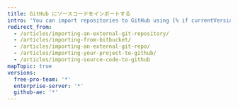 ```yaml
---
title: GitHub にソースコードをインポートする
intro: 'You can import repositories to GitHub using {% if currentVersion == "free-pro-team@latest" %}GitHub Importer, the command line,{% else %}the command line{% endif %} or external migration tools.'
redirect_from:
  - /articles/importing-an-external-git-repository/
  - /articles/importing-from-bitbucket/
  - /articles/importing-an-external-git-repo/
  - /articles/importing-your-project-to-github/
  - /articles/importing-source-code-to-github
mapTopic: true
versions:
  free-pro-team: '*'
  enterprise-server: '*'
  github-ae: '*'
---
```


